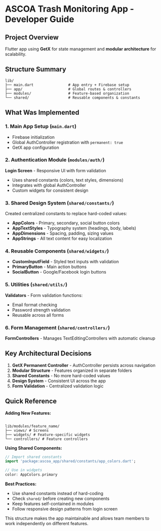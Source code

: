 # ASCOA Trash Monitoring App - Developer Guide

## Project Overview

Flutter app using **GetX** for state management and **modular architecture** for scalability.

## Structure Summary

```plaintext
lib/
├── main.dart                # App entry + Firebase setup
├── app/                     # Global routes & controllers
├── modules/                 # Feature-based organization
└── shared/                  # Reusable components & constants
```

## What Was Implemented

### 1. Main App Setup (`main.dart`)

- Firebase initialization
- Global AuthController registration with `permanent: true`
- GetX app configuration


### 2. Authentication Module (`modules/auth/`)

**Login Screen** - Responsive UI with form validation
- Uses shared constants (colors, text styles, dimensions)
- Integrates with global AuthController
- Custom widgets for consistent design

### 3. Shared Design System (`shared/constants/`)

Created centralized constants to replace hard-coded values:

- **AppColors** - Primary, secondary, social button colors
- **AppTextStyles** - Typography system (headings, body, labels)
- **AppDimensions** - Spacing, padding, sizing values
- **AppStrings** - All text content for easy localization

### 4. Reusable Components (`shared/widgets/`)

- **CustomInputField** - Styled text inputs with validation
- **PrimaryButton** - Main action buttons
- **SocialButton** - Google/Facebook login buttons

### 5. Utilities (`shared/utils/`)

**Validators** - Form validation functions:
- Email format checking
- Password strength validation
- Reusable across all forms

### 6. Form Management (`shared/controllers/`)

**FormControllers** - Manages TextEditingControllers with automatic cleanup

## Key Architectural Decisions

1. **GetX Permanent Controller** - AuthController persists across navigation
2. **Modular Structure** - Features organized in separate folders
3. **Shared Constants** - No more hard-coded values
4. **Design System** - Consistent UI across the app
5. **Form Validation** - Centralized validation logic

## Quick Reference

**Adding New Features:**
```plaintext

lib/modules/feature_name/
├── views/ # Screens
├── widgets/ # Feature-specific widgets
└── controllers/ # Feature controllers

````

**Using Shared Components:**

```dart
// Import shared constants
import 'package:ascoa_app/shared/constants/app_colors.dart';

// Use in widgets
color: AppColors.primary
```

**Best Practices:**

- Use shared constants instead of hard-coding
- Check `shared/` before creating new components
- Keep features self-contained in modules
- Follow responsive design patterns from login screen

This structure makes the app maintainable and allows team members to work independently on different features.
